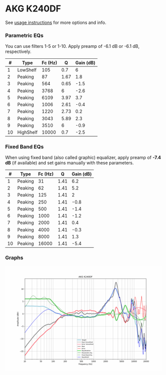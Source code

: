 # AKG K240DF
See [usage instructions](https://github.com/jaakkopasanen/AutoEq#usage) for more options and info.

### Parametric EQs
You can use filters 1-5 or 1-10. Apply preamp of -6.1 dB or -6.1 dB, respectively.

|   # | Type      |   Fc (Hz) |    Q |   Gain (dB) |
|-----|-----------|-----------|------|-------------|
|   1 | LowShelf  |       105 | 0.7  |         6   |
|   2 | Peaking   |        87 | 1.67 |         1.8 |
|   3 | Peaking   |       564 | 0.65 |        -1.5 |
|   4 | Peaking   |      3768 | 6    |        -2.6 |
|   5 | Peaking   |      6109 | 3.97 |         3.7 |
|   6 | Peaking   |      1006 | 2.61 |        -0.4 |
|   7 | Peaking   |      1220 | 2.73 |         0.2 |
|   8 | Peaking   |      3043 | 5.89 |         2.3 |
|   9 | Peaking   |      3510 | 6    |        -0.9 |
|  10 | HighShelf |     10000 | 0.7  |        -2.5 |

### Fixed Band EQs
When using fixed band (also called graphic) equalizer, apply preamp of **-7.4 dB** (if available) and set gains manually with these parameters.

|   # | Type    |   Fc (Hz) |    Q |   Gain (dB) |
|-----|---------|-----------|------|-------------|
|   1 | Peaking |        31 | 1.41 |         6.2 |
|   2 | Peaking |        62 | 1.41 |         5.2 |
|   3 | Peaking |       125 | 1.41 |         2   |
|   4 | Peaking |       250 | 1.41 |        -0.8 |
|   5 | Peaking |       500 | 1.41 |        -1.4 |
|   6 | Peaking |      1000 | 1.41 |        -1.2 |
|   7 | Peaking |      2000 | 1.41 |         0.4 |
|   8 | Peaking |      4000 | 1.41 |        -0.3 |
|   9 | Peaking |      8000 | 1.41 |         1.3 |
|  10 | Peaking |     16000 | 1.41 |        -5.4 |

### Graphs
![](./AKG%20K240DF.png)
